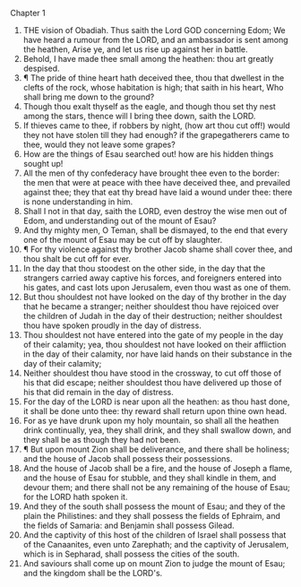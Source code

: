 

Chapter 1

1. THE vision of Obadiah.  Thus saith the Lord GOD concerning Edom; We have heard a rumour from the LORD, and an ambassador is sent among the heathen, Arise ye, and let us rise up against her in battle.
2. Behold, I have made thee small among the heathen: thou art greatly despised.
3. ¶ The pride of thine heart hath deceived thee, thou that dwellest in the clefts of the rock, whose habitation is high; that saith in his heart, Who shall bring me down to the ground?
4. Though thou exalt thyself as the eagle, and though thou set thy nest among the stars, thence will I bring thee down, saith the LORD.
5. If thieves came to thee, if robbers by night, (how art thou cut off!) would they not have stolen till they had enough?  if the grapegatherers came to thee, would they not leave some grapes?
6. How are the things of Esau searched out!  how are his hidden things sought up!
7. All the men of thy confederacy have brought thee even to the border: the men that were at peace with thee have deceived thee, and prevailed against thee; they that eat thy bread have laid a wound under thee: there is none understanding in him.
8. Shall I not in that day, saith the LORD, even destroy the wise men out of Edom, and understanding out of the mount of Esau?
9. And thy mighty men, O Teman, shall be dismayed, to the end that every one of the mount of Esau may be cut off by slaughter.
10. ¶ For thy violence against thy brother Jacob shame shall cover thee, and thou shalt be cut off for ever.
11. In the day that thou stoodest on the other side, in the day that the strangers carried away captive his forces, and foreigners entered into his gates, and cast lots upon Jerusalem, even thou wast as one of them.
12. But thou shouldest not have looked on the day of thy brother in the day that he became a stranger; neither shouldest thou have rejoiced over the children of Judah in the day of their destruction; neither shouldest thou have spoken proudly in the day of distress.
13. Thou shouldest not have entered into the gate of my people in the day of their calamity; yea, thou shouldest not have looked on their affliction in the day of their calamity, nor have laid hands on their substance in the day of their calamity;
14. Neither shouldest thou have stood in the crossway, to cut off those of his that did escape; neither shouldest thou have delivered up those of his that did remain in the day of distress.
15. For the day of the LORD is near upon all the heathen: as thou hast done, it shall be done unto thee: thy reward shall return upon thine own head.
16. For as ye have drunk upon my holy mountain, so shall all the heathen drink continually, yea, they shall drink, and they shall swallow down, and they shall be as though they had not been.
17. ¶ But upon mount Zion shall be deliverance, and there shall be holiness; and the house of Jacob shall possess their possessions.
18. And the house of Jacob shall be a fire, and the house of Joseph a flame, and the house of Esau for stubble, and they shall kindle in them, and devour them; and there shall not be any remaining of the house of Esau; for the LORD hath spoken it.
19. And they of the south shall possess the mount of Esau; and they of the plain the Philistines: and they shall possess the fields of Ephraim, and the fields of Samaria: and Benjamin shall possess Gilead.
20. And the captivity of this host of the children of Israel shall possess that of the Canaanites, even unto Zarephath; and the captivity of Jerusalem, which is in Sepharad, shall possess the cities of the south.
21. And saviours shall come up on mount Zion to judge the mount of Esau; and the kingdom shall be the LORD's.
